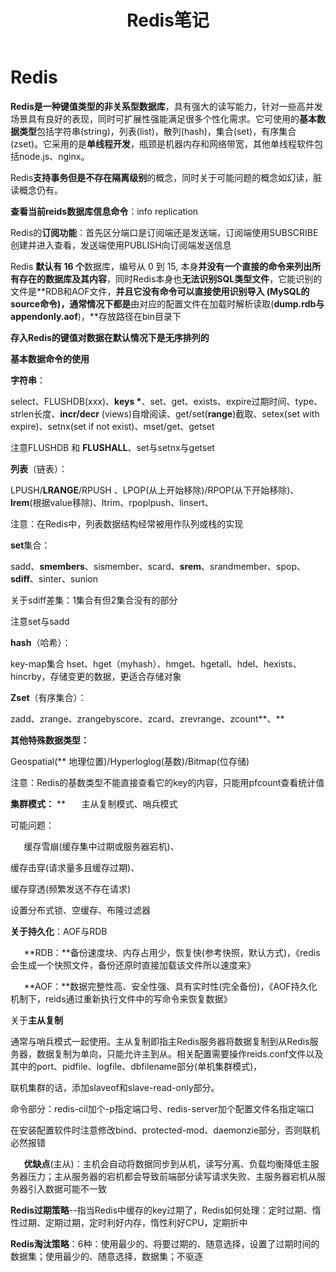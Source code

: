 ﻿---
title: Redis笔记
copyright_author: 王耀福
---

# Redis
**Redis是一种键值类型的非关系型数据库**，具有强大的读写能力，针对一些高并发场景具有良好的表现，同时可扩展性强能满足很多个性化需求。它可使用的**基本数据类型**包括字符串(string)，列表(list)，散列(hash)，集合(set)，有序集合(zset)。它采用的是**单线程开发**，瓶颈是机器内存和网络带宽，其他单线程软件包括node.js、nginx。

Redis**支持事务但是不存在隔离级别**的概念，同时关于可能问题的概念如幻读，脏读概念仍有。

**查看当前reids数据库信息命令**：info replication

Redis的**订阅功能**：首先区分端口是订阅端还是发送端，订阅端使用SUBSCRIBE创建并进入查看，发送端使用PUBLISH向订阅端发送信息

Redis **默认有 16 个**数据库，编号从 0 到 15, 本身**并没有一个直接的命令来列出所有存在的数据库及其内容**，同时Redis本身也**无法识别SQL类型文件**，它能识别的文件是**RDB和AOF文件，**并且它没有命令可以直接使用识别导入 (MySQL的source命令)，通常情况下都是**由对应的配置文件在加载时解析读取(**dump.rdb与appendonly.aof**)，**存放路径在bin目录下

**存入Redis的键值对数据在默认情况下是无序排列的**

**基本数据命令的使用**

**字符串**：

select、FLUSHDB(xxx)、**keys \***、set、get、exists、expire过期时间、type、strlen长度、**incr/decr** (views)自增阅读、get/set(**range**)截取、setex(set with expire)、setnx(set if not exist)、mset/get、getset

注意FLUSHDB 和 **FLUSHALL**、set与setnx与getset

**列表**（链表）：

LPUSH/**LRANGE**/RPUSH 、LPOP(从上开始移除)/RPOP(从下开始移除)、**lrem**(根据value移除)、ltrim、rpoplpush、linsert、

注意：在Redis中，列表数据结构经常被用作队列或栈的实现

**set**集合：

sadd、**smembers**、sismember、scard、**srem**、srandmember、spop、**sdiff**、sinter、sunion

关于sdiff差集：1集合有但2集合没有的部分

注意set与sadd

**hash**（哈希）：

key-map集合 hset、hget（myhash）、hmget、hgetall、hdel、hexists、hincrby，存储变更的数据，更适合存储对象

**Zset**（有序集合）：

zadd、zrange、zrangebyscore、zcard、zrevrange、zcount**、**

**其他特殊数据类型：**

Geospatial(** 地理位置)/Hyperloglog(基数)/Bitmap(位存储)

注意：Redis的基数类型不能直接查看它的key的内容，只能用pfcount查看统计值

**集群模式：**
**
`	`主从复制模式、哨兵模式

可能问题：

`	`缓存雪崩(缓存集中过期或服务器宕机)、

缓存击穿(请求量多且缓存过期)、

缓存穿透(频繁发送不存在请求)

设置分布式锁、空缓存、布隆过滤器

**关于持久化**：AOF与RDB

`	`**RDB：**备份速度块、内存占用少，恢复快(参考快照，默认方式)，《redis会生成一个快照文件，备份还原时直接加载该文件所以速度来》

`	`**AOF：**数据完整性高、安全性强、具有实时性(完全备份)，《AOF持久化机制下，reids通过重新执行文件中的写命令来恢复数据》

关于**主从复制**

通常与哨兵模式一起使用。主从复制即指主Redis服务器将数据复制到从Redis服务器，数据复制为单向，只能允许主到从。相关配置需要操作reids.conf文件以及其中的port、pidfile、logfile、dbfilename部分(单机集群模式)，

联机集群的话，添加slaveof和slave-read-only部分。

命令部分：redis-cil加个-p指定端口号、redis-server加个配置文件名指定端口

在安装配置软件时注意修改bind、protected-mod、daemonzie部分，否则联机必然报错

`	`**优缺点**(主从)：主机会自动将数据同步到从机，读写分离、负载均衡降低主服务器压力；主从服务器的宕机都会导致前端部分读写请求失败、主服务器宕机从服务器引入数据可能不一致

**Redis过期策略**--指当Redis中缓存的key过期了，Redis如何处理：定时过期、惰性过期、定期过期，定时利好内存，惰性利好CPU，定期折中

**Redis淘汰策略**：6种：使用最少的、将要过期的、随意选择，设置了过期时间的数据集；使用最少的、随意选择，数据集；不驱逐


